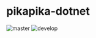 # pikapika-dotnet

![master](https://github.com/bvillanueva-mdsol/pikapika-dotnet/workflows/.NET%20Core/badge.svg?branch=master)
![develop](https://github.com/bvillanueva-mdsol/pikapika-dotnet/workflows/.NET%20Core/badge.svg?branch=develop)
